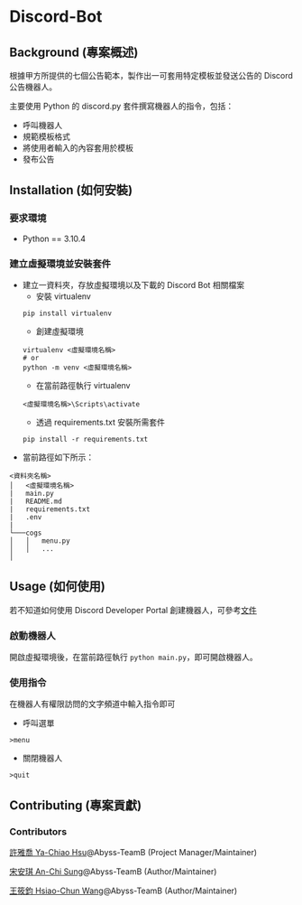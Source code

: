 # Discord-Bot
## Background (專案概述)
根據甲方所提供的七個公告範本，製作出一可套用特定模板並發送公告的 Discord 公告機器人。

主要使用 Python 的 discord.py 套件撰寫機器人的指令，包括：
* 呼叫機器人
* 規範模板格式
* 將使用者輸入的內容套用於模板
* 發布公告

## Installation (如何安裝)
### 要求環境
* Python == 3.10.4

### 建立虛擬環境並安裝套件
* 建立一資料夾，存放虛擬環境以及下載的 Discord Bot 相關檔案
  * 安裝 virtualenv
  ```
  pip install virtualenv
  ```
  * 創建虛擬環境
  ```
  virtualenv <虛擬環境名稱>
  # or
  python -m venv <虛擬環境名稱>
  ```
  * 在當前路徑執行 virtualenv
  ```
  <虛擬環境名稱>\Scripts\activate
  ```
  * 透過 requirements.txt 安裝所需套件
  ```
  pip install -r requirements.txt
  ```
* 當前路徑如下所示：
```
<資料夾名稱>
│   <虛擬環境名稱>
|   main.py
|   README.md
|   requirements.txt
|   .env
|   
└───cogs
│   │   menu.py
│   │   ...
│   
```
## Usage (如何使用)
若不知道如何使用 Discord Developer Portal 創建機器人，可參考[文件](https://github.com/Project-Abyss/Discord-Bot/blob/main/create_discord_bot_application.md)
### 啟動機器人
開啟虛擬環境後，在當前路徑執行 ```python main.py```，即可開啟機器人。
### 使用指令
在機器人有權限訪問的文字頻道中輸入指令即可
* 呼叫選單
```
>menu
```
* 關閉機器人
```
>quit
```

## Contributing (專案貢獻)
### Contributors
[許雅喬 Ya-Chiao Hsu](https://github.com/Chiao52)@Abyss-TeamB (Project Manager/Maintainer)

[宋安琪 An-Chi Sung](https://github.com/Anzheim)@Abyss-TeamB (Author/Maintainer)

[王筱鈞 Hsiao-Chun Wang](https://github.com/momo8042)@Abyss-TeamB (Author/Maintainer)
